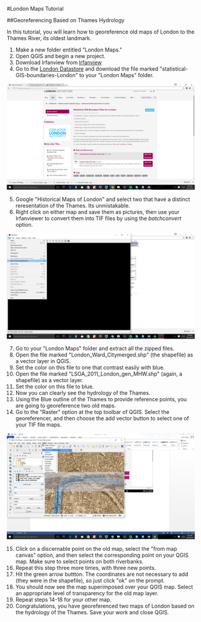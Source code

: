 #London Maps Tutorial

##Georeferencing Based on Thames Hydrology

In this tutorial, you will learn how to georeference old maps of London to the Thames River, its oldest landmark.

1. Make a new folder entitled "London Maps."
2. Open QGIS and begin a new project.
3. Download Irfanview from [Irfanview](http://www.irfanview.com/)
4. Go to the [London Datastore](http://data.london.gov.uk/dataset/statistical-gis-boundary-files-london) and download the file marked "statistical-GIS-boundaries-London" to your "London Maps" folder.

![London Data](/LondonDataPic.png)

5. Google "Historical Maps of London" and select two that have a distinct reresentation of the Thames. Its unmistakable.
6. Right click on either map and save them as pictures, then use your Irfanviewer to convert them into TIF files by using the _batchconvert_ option.

![Irfan](/IrfanConvertPic.png)

7. Go to your "London Maps" folder and extract all the zipped files.
8. Open the file marked "London_Ward_Citymerged.shp" (the shapefile) as a vector layer in QGIS.
9. Set the color on this file to one that contrast easily with blue.
10. Open the file marked "LSOA_2011_London_gen_MHW.shp" (again, a shapefile) as a vector layer.
11. Set the color on this file to blue.
12. Now you can clearly see the hydrology of the Thames. 
13. Using the Blue outline of the Thames to provide reference points, you are going to georeference two old maps.
14. Go to the "Raster" option at the top toolbar of QGIS. Select the georeferencer, and then choose the add vector button to select one of your TIF file maps.

![Georeferencer](/QGISLondonGeoRef.png)

15. Click on a discernable point on the old map, select the "from map canvas" option, and then select the corresponding point on your QGIS map. Make sure to select points on both riverbanks.
16. Repeat this step three more times, with three new points.
17. Hit the green arrow buttton. The coordinates are not necessary to add (they were in the shapefile), so just click "ok" on the prompt.
18. You should now see the map superimposed over your QGIS map. Select an appropriate level of transparency for the old map layer.
19. Repeat steps 14-18 for your other map.
20. Congratulations, you have georeferenced two maps of London based on the hydrology of the Thames. Save your work and close QGIS.